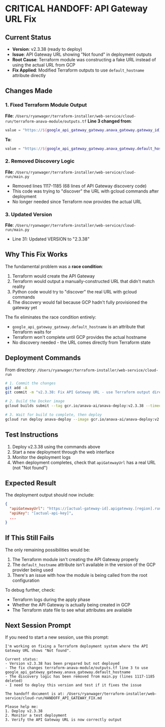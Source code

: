 # CRITICAL HANDOFF: API Gateway URL Fix

## Current Status
- **Version**: v2.3.38 (ready to deploy)
- **Issue**: API Gateway URL showing "Not found" in deployment outputs
- **Root Cause**: Terraform module was constructing a fake URL instead of using the actual URL from GCP
- **Fix Applied**: Modified Terraform outputs to use `default_hostname` attribute directly

## Changes Made

### 1. Fixed Terraform Module Output
**File**: `/Users/ryanwager/terraform-installer/web-service/cloud-run/terraform-anava-module/outputs.tf`
**Line 3 changed from**:
```terraform
value = "https://${google_api_gateway_gateway.anava_gateway.gateway_id}-${random_id.api_suffix.hex}.apigateway.${var.region}.run.app"
```
**To**:
```terraform
value = "https://${google_api_gateway_gateway.anava_gateway.default_hostname}"
```

### 2. Removed Discovery Logic
**File**: `/Users/ryanwager/terraform-installer/web-service/cloud-run/main.py`
- Removed lines 1117-1185 (68 lines of API Gateway discovery code)
- This code was trying to "discover" the URL with gcloud commands after deployment
- No longer needed since Terraform now provides the actual URL

### 3. Updated Version
**File**: `/Users/ryanwager/terraform-installer/web-service/cloud-run/main.py`
- Line 31: Updated VERSION to "2.3.38"

## Why This Fix Works

The fundamental problem was a **race condition**:
1. Terraform would create the API Gateway
2. Terraform would output a manually-constructed URL that didn't match reality
3. Python code would try to "discover" the real URL with gcloud commands
4. The discovery would fail because GCP hadn't fully provisioned the gateway yet

The fix eliminates the race condition entirely:
- `google_api_gateway_gateway.default_hostname` is an attribute that Terraform waits for
- Terraform won't complete until GCP provides the actual hostname
- No discovery needed - the URL comes directly from Terraform state

## Deployment Commands

From directory: `/Users/ryanwager/terraform-installer/web-service/cloud-run`

```bash
# 1. Commit the changes
git add -A
git commit -m "v2.3.38: Fix API Gateway URL - use Terraform output directly"

# 2. Build the Docker image
gcloud builds submit --tag gcr.io/anava-ai/anava-deploy:v2.3.38 --timeout=1200s

# 3. Wait for build to complete, then deploy
gcloud run deploy anava-deploy --image gcr.io/anava-ai/anava-deploy:v2.3.38 --region us-central1 --platform managed
```

## Test Instructions

1. Deploy v2.3.38 using the commands above
2. Start a new deployment through the web interface
3. Monitor the deployment logs
4. When deployment completes, check that `apiGatewayUrl` has a real URL (not "Not found")

## Expected Result

The deployment output should now include:
```json
{
  "apiGatewayUrl": "https://[actual-gateway-id].apigateway.[region].run.app",
  "apiKey": "[actual-api-key]",
  ...
}
```

## If This Still Fails

The only remaining possibilities would be:
1. The Terraform module isn't creating the API Gateway properly
2. The `default_hostname` attribute isn't available in the version of the GCP provider being used
3. There's an issue with how the module is being called from the root configuration

To debug further, check:
- Terraform logs during the apply phase
- Whether the API Gateway is actually being created in GCP
- The Terraform state file to see what attributes are available

## Next Session Prompt

If you need to start a new session, use this prompt:

```
I'm working on fixing a Terraform deployment system where the API Gateway URL shows "Not found". 

Current status:
- Version v2.3.38 has been prepared but not deployed
- The fix changes terraform-anava-module/outputs.tf line 3 to use google_api_gateway_gateway.anava_gateway.default_hostname
- The discovery logic has been removed from main.py (lines 1117-1185 deleted)
- I need to deploy this version and test if it fixes the issue

The handoff document is at: /Users/ryanwager/terraform-installer/web-service/cloud-run/HANDOFF_API_GATEWAY_FIX.md

Please help me:
1. Deploy v2.3.38 
2. Monitor a test deployment
3. Verify the API Gateway URL is now correctly output
```